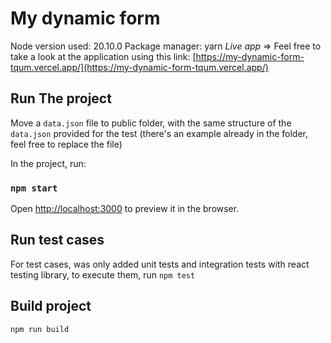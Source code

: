 # My dynamic form

Node version used: 20.10.0
Package manager: yarn
*Live app* => Feel free to take a look at the application using this link: [https://my-dynamic-form-tqum.vercel.app/](https://my-dynamic-form-tqum.vercel.app/)

## Run The project

Move a `data.json` file to public folder, with the same structure of the `data.json` provided for the test (there's an example already in the folder, feel free to replace the file)

In the project, run:

### `npm start`

Open [http://localhost:3000](http://localhost:3000) to preview it in the browser.

## Run test cases

For test cases, was only added unit tests and integration tests with react testing library, to execute them, run `npm test`

## Build project

`npm run build`
